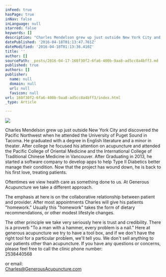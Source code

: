 ```yaml
---
inFeed: true
hasPage: true
inNav: false
inLanguage: null
starred: false
keywords: []
description: "Charles Mendelson grew up just outside New York City and discovered the Pacific Northwest when he attended the University of Puget Sound in Tacoma. He graduated with a degree in English literature and a minor in theater.\_After college he focused his attention on acupuncture and attended the Pacific College of Oriental Medicine and the International College of Traditional Chinese Medicine in Vancouver. After Graduating in 2013, he started a software company to develop apps to help Type II Diabetics better manage their condition. Now that the project has wound down, he is back to his first love, treating patients."
datePublished: '2016-04-18T01:13:47.761Z'
dateModified: '2016-04-18T01:13:36.410Z'
title: ''
author: []
sourcePath: _posts/2016-04-17-168f30f2-6fa6-400b-9aa8-ad5cc8a4bff3.md
published: true
authors: []
publisher:
  name: null
  domain: null
  url: null
  favicon: null
url: 168f30f2-6fa6-400b-9aa8-ad5cc8a4bff3/index.html
_type: Article

---
```

![](https://the-grid-user-content.s3-us-west-2.amazonaws.com/e3f6b2b0-e267-44b5-885d-f3a51acbddf3.jpg)

Charles Mendelson grew up just outside New York City and discovered the Pacific Northwest when he attended the University of Puget Sound in Tacoma. He graduated with a degree in English literature and a minor in theater. After college he focused his attention on acupuncture and attended the Pacific College of Oriental Medicine and the International College of Traditional Chinese Medicine in Vancouver. After Graduating in 2013, he started a software company to develop apps to help Type II Diabetics better manage their condition. Now that the project has wound down, he is back to his first love, treating patients.

Oftentimes we view health care as something done to us. At Generous Acupuncture we take a different approach. 

The emphasis at here is on the collaborative relationship between patient and provider. After most appointments Charles will give his patients "homework." Usually this "homework" takes the form of dietary recommendations, or other modest lifestyle changes. 

The other principle we take very seriously here is trust and credibility. There is a proverb "To a man with a hammer, every problem is a nail." Here at generous acupuncture we try to have a tool box, and if we don't have the right tool for a particular problem, we'll tell you. We don't sell anything to our patients other than acupuncture. If you have any questions or concerns, please feel free to call the clinic phone number:  
2538440568

or email:  
Charles@GenerousAcupuncture.com